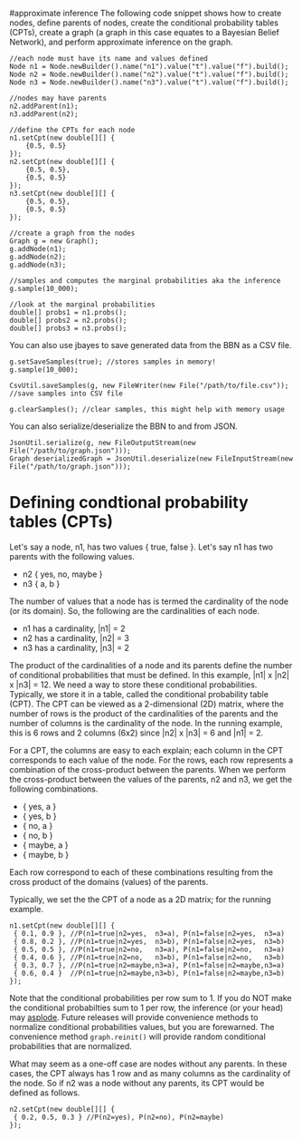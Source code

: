 #approximate inference
The following code snippet shows how to create nodes, define parents of nodes, create the conditional probability tables (CPTs), create a graph (a graph in this case equates to a Bayesian Belief Network), and perform approximate inference on the graph.

```
//each node must have its name and values defined
Node n1 = Node.newBuilder().name("n1").value("t").value("f").build();
Node n2 = Node.newBuilder().name("n2").value("t").value("f").build();
Node n3 = Node.newBuilder().name("n3").value("t").value("f").build();

//nodes may have parents
n2.addParent(n1);
n3.addParent(n2);

//define the CPTs for each node
n1.setCpt(new double[][] {
    {0.5, 0.5}
});
n2.setCpt(new double[][] {
    {0.5, 0.5},
    {0.5, 0.5}
});
n3.setCpt(new double[][] {
    {0.5, 0.5},
    {0.5, 0.5}
});

//create a graph from the nodes
Graph g = new Graph();
g.addNode(n1);
g.addNode(n2);
g.addNode(n3);

//samples and computes the marginal probabilities aka the inference
g.sample(10_000);

//look at the marginal probabilities
double[] probs1 = n1.probs();
double[] probs2 = n2.probs();
double[] probs3 = n3.probs();
```

You can also use jbayes to save generated data from the BBN as a CSV file.

```
g.setSaveSamples(true); //stores samples in memory!
g.sample(10_000);

CsvUtil.saveSamples(g, new FileWriter(new File("/path/to/file.csv")); //save samples into CSV file

g.clearSamples(); //clear samples, this might help with memory usage
```

You can also serialize/deserialize the BBN to and from JSON.

```
JsonUtil.serialize(g, new FileOutputStream(new File("/path/to/graph.json")));
Graph deserializedGraph = JsonUtil.deserialize(new FileInputStream(new File("/path/to/graph.json")));
```

# Defining condtional probability tables (CPTs)

Let's say a node, n1, has two values { true, false }. Let's say n1 has two parents with the following values.

* n2 { yes, no, maybe }
* n3 { a, b }

The number of values that a node has is termed the cardinality of the node (or its domain). So, the following are the cardinalities of each node.

* n1 has a cardinality, |n1| = 2
* n2 has a cardinality, |n2| = 3
* n3 has a cardinality, |n3| = 2

The product of the cardinalities of a node and its parents define the number of conditional probabilities that must be defined. In this example, |n1| x |n2| x |n3| = 12. We need a way to store these conditional probabilities. Typically, we store it in a table, called the conditional probability table (CPT). The CPT can be viewed as a 2-dimensional (2D) matrix, where the number of rows is the product of the cardinalities of the parents and the number of columns is the cardinality of the node. In the running example, this is 6 rows and 2 columns (6x2) since |n2| x |n3| = 6 and |n1| = 2.

For a CPT, the columns are easy to each explain; each column in the CPT corresponds to each value of the node. For the rows, each row represents a combination of the cross-product between the parents. When we perform the cross-product between the values of the parents, n2 and n3, we get the following combinations.

* { yes, a }
* { yes, b }
* { no, a }
* { no, b }
* { maybe, a }
* { maybe, b }

Each row correspond to each of these combinations resulting from the cross product of the domains (values) of the parents. 

Typically, we set the the CPT of a node as a 2D matrix; for the running example.

```
n1.setCpt(new double[][] {
 { 0.1, 0.9 }, //P(n1=true|n2=yes,  n3=a), P(n1=false|n2=yes,  n3=a)
 { 0.8, 0.2 }, //P(n1=true|n2=yes,  n3=b), P(n1=false|n2=yes,  n3=b)
 { 0.5, 0.5 }, //P(n1=true|n2=no,   n3=a), P(n1=false|n2=no,   n3=a)
 { 0.4, 0.6 }, //P(n1=true|n2=no,   n3=b), P(n1=false|n2=no,   n3=b)
 { 0.3, 0.7 }, //P(n1=true|n2=maybe,n3=a), P(n1=false|n2=maybe,n3=a)
 { 0.6, 0.4 }  //P(n1=true|n2=maybe,n3=b), P(n1=false|n2=maybe,n3=b)
});
```

Note that the conditional probabilities per row sum to 1. If you do NOT make the conditional probabilties sum to 1 per row, the inference (or your head) may [asplode](http://www.urbandictionary.com/define.php?term=asplode). Future releases will provide convenience methods to normalize conditional probabilities values, but you are forewarned. The convenience method `graph.reinit()` will provide random conditional probabilities that are normalized.

What may seem as a one-off case are nodes without any parents. In these cases, the CPT always has 1 row and as many columns as the cardinality of the node. So if n2 was a node without any parents, its CPT would be defined as follows.

```
n2.setCpt(new double[][] {
 { 0.2, 0.5, 0.3 } //P(n2=yes), P(n2=no), P(n2=maybe)
});
```

